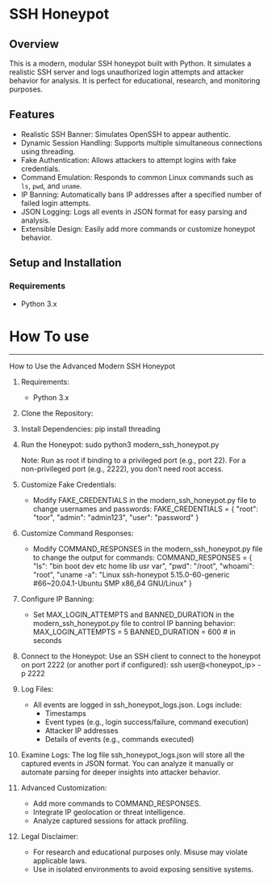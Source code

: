 #  SSH Honeypot

## Overview
This is a modern, modular SSH honeypot built with Python. It simulates a realistic SSH server and logs unauthorized login attempts and attacker behavior for analysis. It is perfect for educational, research, and monitoring purposes.

## Features
- Realistic SSH Banner: Simulates OpenSSH to appear authentic.
- Dynamic Session Handling: Supports multiple simultaneous connections using threading.
- Fake Authentication: Allows attackers to attempt logins with fake credentials.
- Command Emulation: Responds to common Linux commands such as `ls`, `pwd`, and `uname`.
- IP Banning: Automatically bans IP addresses after a specified number of failed login attempts.
- JSON Logging: Logs all events in JSON format for easy parsing and analysis.
- Extensible Design: Easily add more commands or customize honeypot behavior.

## Setup and Installation

### Requirements
- Python 3.x


# How To use


---

How to Use the Advanced Modern SSH Honeypot

1. Requirements:
   - Python 3.x

2. Clone the Repository:

3. Install Dependencies:
   pip install threading

4. Run the Honeypot:
   sudo python3 modern_ssh_honeypot.py

   Note: Run as root if binding to a privileged port (e.g., port 22). For a non-privileged port (e.g., 2222), you don’t need root access.

5. Customize Fake Credentials:
   - Modify FAKE_CREDENTIALS in the modern_ssh_honeypot.py file to change usernames and passwords:
     FAKE_CREDENTIALS = {
         "root": "toor",
         "admin": "admin123",
         "user": "password"
     }

6. Customize Command Responses:
   - Modify COMMAND_RESPONSES in the modern_ssh_honeypot.py file to change the output for commands:
     COMMAND_RESPONSES = {
         "ls": "bin  boot  dev  etc  home  lib  usr  var",
         "pwd": "/root",
         "whoami": "root",
         "uname -a": "Linux ssh-honeypot 5.15.0-60-generic #66~20.04.1-Ubuntu SMP x86_64 GNU/Linux"
     }

7. Configure IP Banning:
   - Set MAX_LOGIN_ATTEMPTS and BANNED_DURATION in the modern_ssh_honeypot.py file to control IP banning behavior:
     MAX_LOGIN_ATTEMPTS = 5
     BANNED_DURATION = 600  # in seconds

8. Connect to the Honeypot:
   Use an SSH client to connect to the honeypot on port 2222 (or another port if configured):
   ssh user@<honeypot_ip> -p 2222

9. Log Files:
   - All events are logged in ssh_honeypot_logs.json. Logs include:
     - Timestamps
     - Event types (e.g., login success/failure, command execution)
     - Attacker IP addresses
     - Details of events (e.g., commands executed)

10. Examine Logs:
    The log file ssh_honeypot_logs.json will store all the captured events in JSON format. You can analyze it manually or automate parsing for deeper insights into attacker behavior.

11. Advanced Customization:
    - Add more commands to COMMAND_RESPONSES.
    - Integrate IP geolocation or threat intelligence.
    - Analyze captured sessions for attack profiling.

12. Legal Disclaimer:
    - For research and educational purposes only. Misuse may violate applicable laws.
    - Use in isolated environments to avoid exposing sensitive systems.
